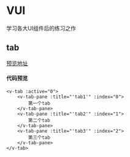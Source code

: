 # VUI
学习各大UI组件后的练习之作

## tab

[预览地址](https://rvon.top/v-ui/#/tab)

#### 代码预览
```
<v-tab :active="0">
    <v-tab-pane :title="'tab1'" :index="0"> 
        第一个tab
    </v-tab-pane>  
    <v-tab-pane :title="'tab2'" :index="1"> 
        第二个tab
    </v-tab-pane>  
    <v-tab-pane :title="'tab3'" :index="2"> 
        第三个tab
    </v-tab-pane>  
</v-tab>
```


